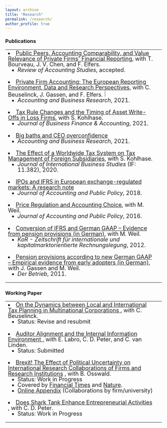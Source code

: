 ```yaml
---
layout: archive
title: "Research"
permalink: /research/
author_profile: true
---
```



<!-- Global site tag (gtag.js) - Google Analytics -->
<script async src="https://www.googletagmanager.com/gtag/js?id=G-05633BF9HL"></script>
<script>
  window.dataLayer = window.dataLayer || [];
  function gtag(){dataLayer.push(arguments);}
  gtag('js', new Date());

   gtag('config', 'G-05633BF9HL', {'anonymize_ip': true});
</script>


<script async src="https://badge.dimensions.ai/badge.js" charset="utf-8"></script>
<script type='text/javascript' src='https://d1bxh8uas1mnw7.cloudfront.net/assets/embed.js'></script>
<script type="text/javascript" src="//cdn.plu.mx/widget-popup.js"></script>


<html>
<head>

<meta name="viewport" content="width=device-width, initial-scale=1" /> 
                                      
<style>

ul  {
     line-height:100%; 
}
li  {
     line-height:100%; 
}
br {
     line-height:100%;
}
ul.no-bullets {
  list-style-type: none; 
  line-height:100%;
  margin: 0;
  padding: 0;
}  
table, th, td {
  border: none;
  padding-bottom: 0;
}
 th, td {
    font-size: 18px;
      padding-bottom: 0;
  }

  
</style>
</head>

<body>


 <h3> Publications </h3>
 
 <table style="width:100%"> 


   
<tr>
   <td>
   <li>  <a href="https://papers.ssrn.com/sol3/papers.cfm?abstract_id=3576389" target="_blank">Public Peers, Accounting Comparability, and Value Relevance of Private Firms' Financial Reporting</a>, with T. Bourveau, J. V. Chen, and F. Elfers.  <ul>  <li> <i>Review of Accounting Studies</i>, accepted.  </li> </ul> </li>
    </td>
    <td>
      <ul class="no-bullets">
      <li >   </li>
      <li >    </li> </ul>
    </td>
</tr>    
   
  
   
<tr>
   <td>
   <li>  <a href="https://www.tandfonline.com/doi/full/10.1080/00014788.2021.1982670" target="_blank">Private Firm Accounting: The European Reporting Environment, Data and Research Perspectives</a>, with C. Beuselinck, J. Gassen, and F. Elfers.   
   <img src="home/blob/master/open_access.JPG" width="5%" height="5%">   <ul>  <li> <i>Accounting and Business Research</i>, 2021.  </li> </ul> </li>
    </td>
    <td>
      <ul class="no-bullets">
      <li > <span class="__dimensions_badge_embed__" data-doi="10.1080/00014788.2021.1982670" data-style="small_rectangle"> </span>   </li>
      <li > <span data-badge-type="2" data-link-target='_blank' data-doi="10.1080/00014788.2021.1982670" data-badge-popover='left' data-hide-no-mentions="false" class="altmetric-embed"> </span>     </li> </ul>
    </td>
</tr>    
    
   
   
 <tr>
   <td>
   <li>  <a href="https://onlinelibrary.wiley.com/doi/10.1111/jbfa.12502" target="_blank">Tax Rule Changes and the Timing of Asset Write-Offs in Loss Firms</a>, with S. Kohlhase.  <ul>  <li> <i>Journal of Business Finance & Accounting</i>, 2021.  </li> </ul> </li>
    </td>
    <td>
      <ul class="no-bullets">
      <li > <span class="__dimensions_badge_embed__" data-doi="10.1111/jbfa.12502" data-style="small_rectangle"> </span>   </li>
      <li > <span data-badge-type="2" data-link-target='_blank' data-doi="10.1111/jbfa.12502" data-badge-popover='left' data-hide-no-mentions="false" class="altmetric-embed"> </span>   </li> </ul>
    </td>
</tr>    
   
 <tr>
   <td>
   <li>  <a href="https://www.tandfonline.com/doi/full/10.1080/00014788.2020.1783634" target="_blank">Big baths and CEO overconfidence</a> 
       <ul>  <li> <i>Accounting and Business Research</i>, 2021.    </li> </ul> </li>
   </td>
   <td>
   <ul class="no-bullets">
   <li > <span class="__dimensions_badge_embed__" data-doi="10.1080/00014788.2020.1783634" data-style="small_rectangle"> </span>   </li> 
   <li > <span data-badge-type="2" data-link-target='_blank' data-doi="10.1080/00014788.2020.1783634" data-badge-popover='left' data-hide-no-mentions="false" class="altmetric-embed"> </span>   </li>  </ul>
   </td>
</tr>  
      
<tr>
    <td>
    <li>  <a href="https://link.springer.com/article/10.1057/s41267-019-00287-9" target="_blank">The Effect of a Worldwide Tax System on Tax Management of Foreign Subsidiaries</a>, with S. Kohlhase.
     <ul>  <li> <i>Journal of International Business Studies</i> (IF: 11.382), 2020. </li> </ul>   </li>
     </td>
     <td>
          <ul class="no-bullets">
          <li > <span class="__dimensions_badge_embed__" data-doi="10.1057/s41267-019-00287-9" data-style="small_rectangle"> </span>  </li>
          <li >  <span data-badge-type="2" data-link-target='_blank' data-doi="10.1057/s41267-019-00287-9" data-badge-popover='left' data-hide-no-mentions="false" class="altmetric-embed"> </span>    </li> </ul>
     </td>
</tr>  
   
    
<tr>
     <td>
       <li>   <a href="https://www.sciencedirect.com/science/article/pii/S027842541830187X" target="_blank">IPOs and IFRS in European exchange-regulated markets: A research note</a> 
       <ul>  <li> <i>Journal of Accounting and Public Policy</i>, 2018. </li> </ul> </li>
     </td>
     <td> 
       <ul class="no-bullets">
       <li > <span class="__dimensions_badge_embed__" data-doi="10.1016/j.jaccpubpol.2018.09.005" data-style="small_rectangle"> </span>   </li> 
              <li >  <span data-badge-type="2" data-link-target='_blank' data-doi="10.1016/j.jaccpubpol.2018.09.005" data-badge-popover='left' data-hide-no-mentions="true" class="altmetric-embed"> </span>    </li> 
              </ul>
       </td>
</tr>
   
   
<tr>
     <td>
     <li>  <a href="https://www.sciencedirect.com/science/article/abs/pii/S027842541500099X" target="_blank">Price Regulation and Accounting Choice</a>, with M. Weil.   
     <ul>  <li> <i>Journal of Accounting and Public Policy</i>, 2016. </li> </ul> </li>
     </td>
     <td>
     <ul class="no-bullets">
     <li > <span class="__dimensions_badge_embed__" data-doi="10.1016/j.jaccpubpol.2015.12.005" data-style="small_rectangle"> </span>  </li> 
          <li >  <span data-badge-type="2" data-link-target='_blank' data-doi="10.1016/j.jaccpubpol.2015.12.005" data-badge-popover='left' data-hide-no-mentions="true" class="altmetric-embed"> </span>    </li> 
             </ul>   
     </td>
</tr> 
<tr>
    <td>
    <li>  <a href="https://research.owlit.de/document/6ed42696-ea1c-3217-826f-c08e2ffa016d" target="_blank">Conversion of IFRS and German GAAP – Evidence from pension provisions (in German)</a>, with M. Weil.  
    <ul>  <li> <i>KoR - Zeitschrift für internationale und kapitalmarktorientierte Rechnungslegung</i>, 2012. </li> </ul>  </li>
    </td>
    <td></td>
</tr>
<tr>
     <td>
     <li>  <a href="https://kor-ifrs.owlit.de/document/zeitschriften/der-betrieb/2011/heft-19/betriebswirtschaft/aufsatze/pensionsruckstellungen-nach-dem-bilmog---erst/MLX_974f" target="_blank"> Pension provisions according to new German GAAP – Empirical evidence from early adopters (in German)</a>, with J. Gassen and M. Weil.  
         <ul>  <li> <i>Der Betrieb</i>, 2011. </li> </ul> </li>  
   </td>
    <td></td>
</tr>
</table>

   

 <h3> Working Paper </h3>
 
 <table style="width:100%"> 



<tr>
   <td>
     <li>  <a href= "https://papers.ssrn.com/sol3/papers.cfm?abstract_id=3108489" target="_blank"> On the Dynamics between Local and International Tax Planning in Multinational Corporations </a>, with C. Beuselinck. 
    <ul>  <li> Status: Revise and resubmit </li> </ul> </li>
   </td>
   <td>
    <ul class="no-bullets">
    <li > <a href="https://plu.mx/plum/a/?doi=10.2139%2Fssrn.3108489" data-popup="left" data-size="small" class="plumx-plum-print-popup" data-site="plum" data-hide-when-empty="true"></a>  </li> </ul>
   </td>
</tr>
   
<tr>
   <td>
     <li>  <a href= "https://papers.ssrn.com/sol3/papers.cfm?abstract_id=3370953" target="_blank"> Auditor Alignment and the Internal Information Environment </a>,  with E. Labro, C. D. Peter, and C. van Linden. 
     <ul>  <li> Status: Submitted </li> </ul> </li>
   </td>
   <td>
      <ul class="no-bullets">
      <li > <a href="https://plu.mx/plum/a/?doi=10.2139%2Fssrn.3370953" data-popup="left" data-size="small" class="plumx-plum-print-popup" data-site="plum" data- hide-when-empty="true"></a>  </li>  </ul>
   </td>
</tr>   
   
   
<tr>
   <td>
     <li>  <a href= "https://papers.ssrn.com/sol3/papers.cfm?abstract_id=3703590" target="_blank"> Brexit! The Effect of Political Uncertainty on International Research Collaborations of Firms and Research Institutions</a> , with B. Osswald. 
    <ul>   <li> Status: Work in Progress   </li> 
           <li> Covered by <a href= "https://www.ft.com/content/ed2e508e-cfcf-4469-ab28-a26dffbb4d5e" target="_blank">Financial Times</a> and <a href= "https://www.nature.com/articles/d41586-020-02920-2" target="_blank">Nature</a>.    </li>  
           <li> <a href= "https://jochenpierk.github.io/brexit_collaborations/index.html" target="_blank"> Online Appendix</a> (Collaborations by firm/university)      </li> </ul> </li>
    </td>
   <td>
     <ul class="no-bullets">
     <li > <a href="https://plu.mx/plum/a/?doi=10.2139%2Fssrn.3703590" data-popup="left" data-size="small" class="plumx-plum-print-popup" data-site="plum" data-hide-when-empty="true"></a>  </li> </ul>
   </td>
</tr>
<tr>
   <td>
 <li>  <a href= "https://papers.ssrn.com/sol3/papers.cfm?abstract_id=3657391" target="_blank"> Does Shark Tank Enhance Entrepreneurial Activities</a> , with C. D. Peter.  
  <ul>  <li> Status: Work in Progress </li> </ul> </li>
   </td>
   <td>
   <ul class="no-bullets">
   <li > <a href="https://plu.mx/plum/a/?doi=10.2139%2Fssrn.3657391" data-popup="left" data-size="small" class="plumx-plum-print-popup" data-site="plum" data-hide-when-empty="true"></a>  </li> </ul>
   </td>

  </tr>
</table>

</body>

